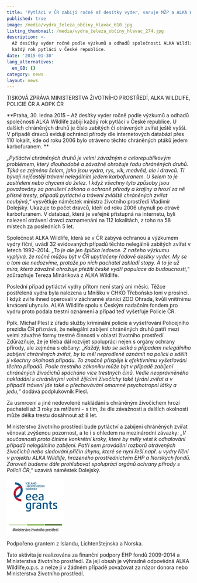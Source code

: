 ```yaml
---
title: 'Pytláci v ČR zabijí ročně až desítky vyder, varuje MŽP a ALKA Wildlife'
published: true
image: /media/vydra_železa_občiny_hlavac_610.jpg
listing_thumbnail: /media/vydra_železa_občiny_hlavac_274.jpg
description: >-
  Až desítky vyder ročně podle výzkumů a odhadů společnosti ALKA Wildlife zabijí
  každý rok pytláci v České republice. 
date: '2015-01-30'
lang_alternatives:
  en_GB: {}
category: news
layout: news
---
```



TISKOVÁ ZPRÁVA MINISTERSTVA ŽIVOTNÍHO PROSTŘEDÍ, ALKA WILDLIFE, POLICIE ČR A AOPK ČR

**Praha, 30. ledna 2015 – Až desítky vyder ročně podle výzkumů a odhadů společnosti ALKA Wildlife zabijí každý rok pytláci v České republice. U dalších chráněných druhů je číslo zabitých či otrávených zvířat ještě vyšší. V případě dravců evidují ochránci přírody dle internetových databází přes 110 lokalit, kde od roku 2006 bylo otráveno těchto chráněných ptáků jedem karbofuranem.
**

_„Pytláctví chráněných druhů je velmi závažným a celorepublikovým problémem, který dlouhodobě a závažně ohrožuje řadu chráněných druhů. Týká se zejména šelem, jako jsou vydra, rys, vlk, medvěd, ale i dravců. Ti bývají nejčastěji tráveni nelegálním jedem karbofuranem. U šelem to je zastřelení nebo chycení do želez. I když všechny tyto způsoby jsou považovány za porušení zákona o ochraně přírody a krajiny a hrozí za ně přísné tresty, případů pytláctví a trávení zvláště chráněných zvířat neubývá_,“ vysvětluje náměstek ministra životního prostředí Vladimír Dolejský. Ukazuje to počet dravců, kteří od roku 2006 uhynuli po otravě karbofuranem. V databázi, která je veřejně přístupná na internetu, byli nalezení otrávení dravci zaznamenáni na 112 lokalitách, z toho na 58 místech za posledních 5 let.

Společnost ALKA Wildlife, která se v ČR zabývá ochranou a výzkumem vydry říční, uvádí 32 evidovaných případů těchto nelegálně zabitých zvířat v letech 1992–2014. „_To je ale jen špička ledovce. Z našeho výzkumu vyplývá, že ročně můžou být v ČR upytlačeny řádově desítky vyder. My se o tom ale nedozvíme, protože po nich pachatel zahladí stopy. A to je už míra, která závažně ohrožuje přežití české vydří populace do budoucnosti,_“ zdůrazňuje Tereza Mináriková  z ALKA Wildlife. 

Poslední případ pytláctví vydry přitom není starý ani měsíc. Těžce postřelená vydra byla nalezena u Mníšku v CHKO Třeboňsko loni v prosinci. I když zvíře ihned operovali v záchranné stanici ZOO Ohrada, kvůli vnitřnímu krvácení uhynulo. ALKA Wildlife spolu s Českým nadačním fondem pro vydru proto podala trestní oznámení a případ teď vyšetřuje Policie ČR.

Pplk. Michal Plesl z úřadu služby kriminální policie a vyšetřování Policejního prezidia ČR přiznává, že nelegální zabíjení chráněných druhů patří mezi velmi závažné formy trestné činnosti v oblasti životního prostředí. Zdůrazňuje, že je třeba dál rozvíjet spolupráci nejen s orgány ochrany přírody, ale zejména s občany: „_Každý, kdo se setká s případem nelegálního zabíjení chráněných zvířat, by to měl neprodleně oznámit na policii a sdělit jí všechny okolnosti případu. To značně přispěje k efektivnímu vyšetřování těchto případů. Podle trestního zákoníku může být v případě zabíjení chráněných živočichů spácháno více trestných činů. Vedle neoprávněného nakládání s chráněnými volně žijícími živočichy také týrání zvířat a v případě trávení jde také o přechovávání omamné psychotropní látky a jedu_,“ dodává podplukovník Plesl.

Za usmrcení a jiné nedovolené nakládání s chráněným živočichem hrozí pachateli až 3 roky za mřížemi – s tím, že dle závažnosti a dalších okolností může délka trestu dosáhnout až 8 let.

Ministerstvo životního prostředí bude pytláctví a zabíjení chráněných zvířat věnovat zvýšenou pozornost, a to i s ohledem na mezinárodní závazky: „_V současnosti proto činíme konkrétní kroky, které by měly vést k odhalování případů nelegálního zabíjení. Patří sem provádění rozborů otrávených živočichů nebo sledování příčin úhynu, které se nyní řeší např. u vydry říční v projektu ALKA Wildlife, hrazeného prostřednictvím EHP a Norských fondů. Zároveň budeme dále prohlubovat spolupráci orgánů ochrany přírody s Policií ČR_,“ uzavírá náměstek Dolejský. 

![](/media/loga_mgs_stojato_mm.jpg)

Podpořeno grantem z Islandu, Lichtenštejnska a Norska.

Tato aktivita je realizována za finanční podpory EHP fondů 2009-2014 a Ministerstva životního prostředí. Za její obsah je výhradně odpovědná ALKA Wildlife,o.p.s. a nelze ji v žádném případě považovat za názor donora nebo Ministerstva životního prostředí.
